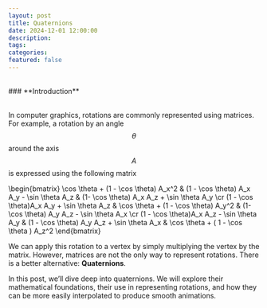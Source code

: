 ```yaml
---
layout: post
title: Quaternions
date: 2024-12-01 12:00:00
description:
tags:
categories:
featured: false
---
```


<br> 
### **Introduction** <br>
<br> 

In computer graphics, rotations are commonly represented using matrices. For example, a rotation by an angle $$\theta$$ around the axis $$A$$ is expressed using the following matrix


\begin{bmatrix}
\cos \theta + (1 - \cos \theta) A_x^2  & (1 - \cos \theta) A_x A_y - \sin \theta A_z & (1- \cos \theta) A_x A_z + \sin \theta A_y \cr
(1 - \cos \theta)A_x A_y + \sin \theta A_z & \cos \theta + (1 - \cos \theta) A_y^2  & (1- \cos \theta) A_y A_z - \sin \theta A_x \cr
(1 - \cos \theta)A_x A_z - \sin \theta A_y & (1 - \cos \theta) A_y A_z + \sin \theta A_x & \cos \theta + ( 1 - \cos \theta ) A_z^2
\end{bmatrix}

We can apply this rotation to a vertex by simply multiplying the vertex by the matrix. However, matrices are not the only way to represent rotations. There is a better alternative: **Quaternions**.

In this post, we’ll dive deep into quaternions. We will explore their mathematical foundations, their use in representing rotations, and how they can be more easily interpolated to produce smooth animations.
